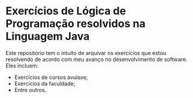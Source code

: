 # Exercícios de Lógica de Programação resolvidos na Linguagem Java

Este repositório tem o intuito de arquivar os exercícios que estou resolvendo de acordo com meu avanço no desenvolvimento de software. Eles incluem:

- Exercícios de cursos avulsos;
- Exercícios da faculdade;
- Entre outros.